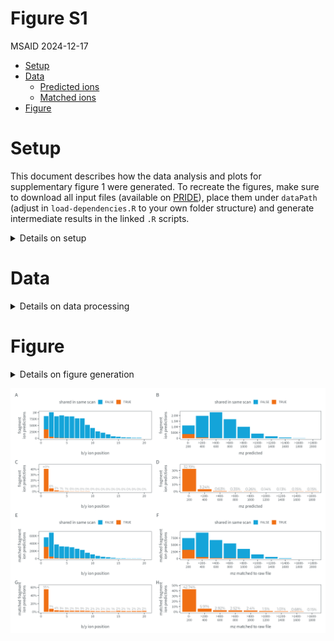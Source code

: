 # Figure S1
MSAID
2024-12-17

- [Setup](#setup)
- [Data](#data)
  - [Predicted ions](#predicted-ions)
  - [Matched ions](#matched-ions)
- [Figure](#figure)

# Setup

This document describes how the data analysis and plots for
supplementary figure 1 were generated. To recreate the figures, make
sure to download all input files (available on
[PRIDE](https://www.ebi.ac.uk/pride/archive?keyword=PXD053241)), place
them under `dataPath` (adjust in `load-dependencies.R` to your own
folder structure) and generate intermediate results in the linked `.R`
scripts.

<details>
<summary>
Details on setup
</summary>

``` r
suppressMessages(source(here::here("scripts/load-dependencies.R")))

path <- file.path(here::here(), "figure-S1")
figurePath <- file.path(dataPath, "data/figure-S1")
```

</details>

# Data

<details>
<summary>
Details on data processing
</summary>

## Predicted ions

[R code to generate input files `figure-S1AC-predicted-position.csv` and
`figure-S1BD-predicted-mz.csv`](predictions.R)

``` r
count_pos <- fread(file.path(figurePath, "figure-S1AC-predicted-position.csv"))

p_ion_pred_pos_abs <-
  ggplot(count_pos, aes(x=position, y=N, fill=is_ptm_pred_shared)) +
  geom_bar(stat="identity") +
  scale_fill_manual("shared in same scan", values = c(msaid_blue, msaid_orange)) +
  scale_y_continuous(labels = label_number(scale_cut = cut_short_scale())) +
  xlab("b/y ion position") + ylab("fragment\nion predictions") +
  theme(legend.position = "top")

p_ion_pred_pos_rel <-
  ggplot(count_pos[is_ptm_pred_shared==T],
         aes(x=position, y=N_rel, label=N_rel_label)) +
  geom_bar(stat="identity", fill=msaid_orange) +
  geom_text(aes(y=N_rel+max(N_rel)*0.1), size=5/.pt,
            color=msaid_darkgray, family="Montserrat Light") +
  scale_y_continuous(labels = label_percent(),
                     limits = c(0, count_pos[is_ptm_pred_shared==T, max(N_rel)]*1.15)) +
  xlab("b/y ion position") + ylab("fragment\nion predictions")


#plot 200 mz-bins
count_200 <- fread(file.path(figurePath, "figure-S1BD-predicted-mz.csv"))
mz_lab <- count_200[, paste0(c(0, 0, paste0(">", as.character(mz_ms2_200)[1:(.N-2)])), "-\n", mz_ms2_200)]
count_200[, mzMatch_label := factor(mzMatch_label, unique(mz_lab))]

p_ion_pred_200_abs <-
  ggplot(count_200, aes(x=mzMatch_label, y=N, fill=is_ptm_pred_shared)) +
  geom_bar(stat="identity") +
  scale_fill_manual("shared in same scan", values = c(msaid_blue, msaid_orange)) +
  scale_y_continuous(labels = label_number(scale_cut = cut_short_scale())) +
  xlab("mz predicted") + ylab("fragment\nion predictions") +
  theme(legend.position = "top")

p_ion_pred_200_rel <-
  ggplot(count_200[is_ptm_pred_shared==T],
         aes(x=mzMatch_label, y=N_rel, label=N_rel_label)) +
  geom_bar(stat="identity", fill=msaid_orange) +
  geom_text(aes(y=N_rel+max(N_rel)*0.1), size=6/.pt,
            color=msaid_darkgray, family="Montserrat Light") +
  scale_y_continuous(labels = label_percent(),
                     limits = c(0, count_200[is_ptm_pred_shared==T, max(N_rel)]*1.15)) +
  xlab("mz predicted") + ylab("fragment\nion predictions")
```

## Matched ions

[R code to generate input files `figure-S1EG-matched-position.csv` and
`figure-S1FH-matched-mz.csv`](predictions.R)

``` r
#plot positions
count_pos <- fread(file.path(figurePath, "figure-S1EG-matched-position.csv"))

p_ion_shared_pos_abs <-
  ggplot(count_pos, aes(x=position, y=N, fill=is_ptm_match_shared)) +
  geom_bar(stat="identity") +
  scale_fill_manual("shared in same scan", values = c(msaid_blue, msaid_orange)) +
  scale_y_continuous(labels = label_number(scale_cut = cut_short_scale())) +
  xlab("b/y ion position") + ylab("matched fragment\nion predictions") +
  theme(legend.position = "top")

p_ion_shared_pos_rel <-
  ggplot(count_pos[is_ptm_match_shared==T],
         aes(x=position, y=N_rel, label=N_rel_label)) +
  geom_bar(stat="identity", fill=msaid_orange) +
  geom_text(aes(y=N_rel+max(N_rel)*0.1), size=5/.pt,
            color=msaid_darkgray, family="Montserrat Light") +
  scale_y_continuous(labels = label_percent(),
                     limits = c(0, count_pos[is_ptm_match_shared==T, max(N_rel)]*1.15)) +
  xlab("b/y ion position") + ylab("matched fragment\nion predictions")


#plot 200 mz-bins
count_200 <- fread(file.path(figurePath, "figure-S1FH-matched-mz.csv"))
mz_lab <- count_200[, paste0(c(0, 0, paste0(">", as.character(mzMatch_200)[1:(.N-2)])), "-\n", mzMatch_200)]
count_200[, mzMatch_label := factor(mzMatch_label, unique(mz_lab))]

p_ion_shared_200_abs <-
  ggplot(count_200, aes(x=mzMatch_label, y=N, fill=is_ptm_match_shared)) +
  geom_bar(stat="identity") +
  scale_fill_manual("shared in same scan", values = c(msaid_blue, msaid_orange)) +
  scale_y_continuous(labels = label_number(scale_cut = cut_short_scale())) +
  xlab("mz matched to raw file") + ylab("matched fragment\nion predictions") +
  theme(legend.position = "top")

p_ion_shared_200_rel <-
  ggplot(count_200[is_ptm_match_shared==T],
         aes(x=mzMatch_label, y=N_rel, label=N_rel_label)) +
  geom_bar(stat="identity", fill=msaid_orange) +
  geom_text(aes(y=N_rel+max(N_rel)*0.1), size=6/.pt,
            color=msaid_darkgray, family="Montserrat Light") +
  scale_y_continuous(labels = label_percent(),
                     limits = c(0, count_200[is_ptm_match_shared==T, max(N_rel)]*1.15)) +
  xlab("mz matched to raw file") + ylab("matched fragment\nion predictions")
```

</details>

# Figure

<details>
<summary>
Details on figure generation
</summary>

``` r
p_ions <- p_ion_pred_pos_abs + p_ion_pred_200_abs +
  p_ion_pred_pos_rel + p_ion_pred_200_rel +
  p_ion_shared_pos_abs + p_ion_shared_200_abs +
  p_ion_shared_pos_rel + p_ion_shared_200_rel +
  plot_layout(widths = c(1, 1.25), ncol = 2) +
  plot_annotation(tag_levels = "A")

suppressWarnings(ggsave2(file.path(path, "figure-S1.pdf"), plot = p_ions,
                         width = 180, height = 140, units = "mm", device = cairo_pdf))
suppressWarnings(ggsave2(file.path(path, "figure-S1.png"), plot = p_ions,
                         width = 180, height = 140, units = "mm"))
```

</details>

![figure-S1](figure-S1.png)
